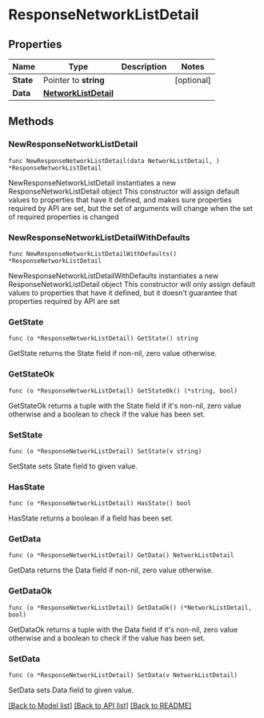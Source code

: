 # ResponseNetworkListDetail

## Properties

Name | Type | Description | Notes
------------ | ------------- | ------------- | -------------
**State** | Pointer to **string** |  | [optional] 
**Data** | [**NetworkListDetail**](NetworkListDetail.md) |  | 

## Methods

### NewResponseNetworkListDetail

`func NewResponseNetworkListDetail(data NetworkListDetail, ) *ResponseNetworkListDetail`

NewResponseNetworkListDetail instantiates a new ResponseNetworkListDetail object
This constructor will assign default values to properties that have it defined,
and makes sure properties required by API are set, but the set of arguments
will change when the set of required properties is changed

### NewResponseNetworkListDetailWithDefaults

`func NewResponseNetworkListDetailWithDefaults() *ResponseNetworkListDetail`

NewResponseNetworkListDetailWithDefaults instantiates a new ResponseNetworkListDetail object
This constructor will only assign default values to properties that have it defined,
but it doesn't guarantee that properties required by API are set

### GetState

`func (o *ResponseNetworkListDetail) GetState() string`

GetState returns the State field if non-nil, zero value otherwise.

### GetStateOk

`func (o *ResponseNetworkListDetail) GetStateOk() (*string, bool)`

GetStateOk returns a tuple with the State field if it's non-nil, zero value otherwise
and a boolean to check if the value has been set.

### SetState

`func (o *ResponseNetworkListDetail) SetState(v string)`

SetState sets State field to given value.

### HasState

`func (o *ResponseNetworkListDetail) HasState() bool`

HasState returns a boolean if a field has been set.

### GetData

`func (o *ResponseNetworkListDetail) GetData() NetworkListDetail`

GetData returns the Data field if non-nil, zero value otherwise.

### GetDataOk

`func (o *ResponseNetworkListDetail) GetDataOk() (*NetworkListDetail, bool)`

GetDataOk returns a tuple with the Data field if it's non-nil, zero value otherwise
and a boolean to check if the value has been set.

### SetData

`func (o *ResponseNetworkListDetail) SetData(v NetworkListDetail)`

SetData sets Data field to given value.



[[Back to Model list]](../README.md#documentation-for-models) [[Back to API list]](../README.md#documentation-for-api-endpoints) [[Back to README]](../README.md)


